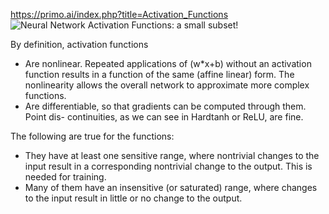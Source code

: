 https://primo.ai/index.php?title=Activation_Functions
![Neural Network Activation Functions: a small subset!](https://aman.ai/primers/ai/assets/activation/1.png)

By definition, activation functions
- Are nonlinear. Repeated applications of (w*x+b) without an activation function results in a function of the same (affine linear) form. The nonlinearity allows the overall network to approximate more complex functions.
- Are differentiable, so that gradients can be computed through them. Point dis- continuities, as we can see in Hardtanh or ReLU, are fine.

The following are true for the functions:
- They have at least one sensitive range, where nontrivial changes to the input result in a corresponding nontrivial change to the output. This is needed for training.
- Many of them have an insensitive (or saturated) range, where changes to the input result in little or no change to the output.

